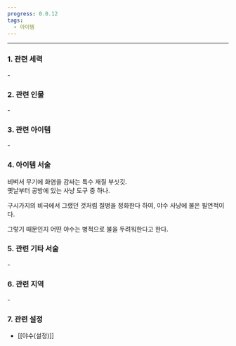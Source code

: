 ```yaml
---
progress: 0.0.12
tags:
  - 아이템
---
```

---
### 1. 관련 세력 
\-

### 2. 관련 인물
 \-

### 3. 관련 아이템
\-

### 4. 아이템 서술
비벼서 무기에 화염을 감싸는 특수 재질 부싯깃.  
옛날부터 공방에 있는 사냥 도구 중 하나.  
  
구시가지의 비극에서 그랬던 것처럼 질병을 정화한다 하여, 야수 사냥에 불은 필연적이다.  
  
그렇기 때문인지 어떤 야수는 병적으로 불을 두려워한다고 한다.

### 5. 관련 기타 서술
\-

### 6. 관련 지역
\-

### 7. 관련 설정
- [[야수(설정)]]